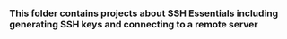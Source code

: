 ### This folder contains projects about SSH Essentials including generating SSH keys and connecting to a remote server
